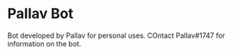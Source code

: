 # Pallav Bot
Bot developed by Pallav for personal uses. COntact Pallav#1747 for information on the bot.
